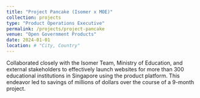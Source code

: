 ```yaml
---
title: "Project Pancake (Isomer x MOE)"
collection: projects
type: "Product Operations Executive"
permalink: /projects/project-pancake
venue: "Open Government Products"
date: 2024-01-01
location: # "City, Country"
---
```


Collaborated closely with the Isomer Team, Ministry of Education, and external stakeholders to effectively launch websites for more than 300 educational institutions in Singapore using the product platform. This endeavor led to savings of millions of dollars over the course of a 9-month project.